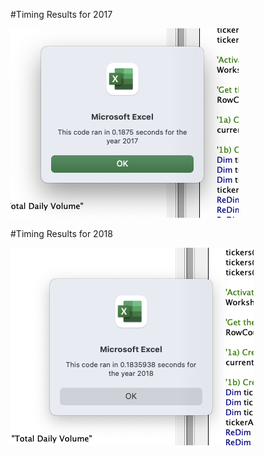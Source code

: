 #Timing Results for 2017

![Result 2017](Resources/VBA_Challenge_2017.png)

#Timing Results for 2018

![Result 2018](Resources/VBA_Challenge_2018.png)
